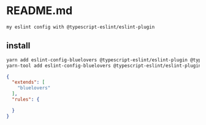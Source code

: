 # README.md

    my eslint config with @typescript-eslint/eslint-plugin

## install

```bash
yarn add eslint-config-bluelovers @typescript-eslint/eslint-plugin @typescript-eslint/parser
yarn-tool add eslint-config-bluelovers @typescript-eslint/eslint-plugin @typescript-eslint/parser
```

```json
{
  "extends": [
    "bluelovers"
  ],
  "rules": {

  }
}
```
